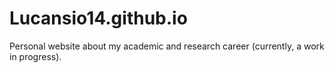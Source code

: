 # Lucansio14.github.io
Personal website about my academic and research career (currently, a work in progress).
